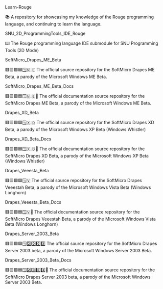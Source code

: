 
Learn-Rouge

📚️ A repository for showcasing my knowledge of the Rouge programming language, and continuing to learn the language. 

SNU_2D_ProgrammingTools_IDE_Rouge

⌨️ The Rouge programming language IDE submodule for SNU Programming Tools (2D Mode)

SoftMicro_Drapes_ME_Beta

🟥️🟨️🟩️🟦️🪟️🇲.🇪 The official source repository for the SoftMicro Drapes ME Beta, a parody of the Microsoft Windows ME Beta.

SoftMicro_Drapes_ME_Beta_Docs

🟥️🟨️🟩️🟦️🪟️🇲.🇪📖️ The official documentation source repository for the SoftMicro Drapes ME Beta, a parody of the Microsoft Windows ME Beta.

Drapes_XD_Beta

🟥️🟨️🟩️🟦️🪟️🇽.🇩 The official source repository for the SoftMicro Drapes XD Beta, a parody of the Microsoft Windows XP Beta (Windows Whistler)

Drapes_XD_Beta_Docs

🟥️🟨️🟩️🟦️🪟️🇽.🇩📖️ The official documentation source repository for the SoftMicro Drapes XD Beta, a parody of the Microsoft Windows XP Beta (Windows Whistler)

Drapes_Veeesta_Beta

🟥️🟨️🟩️🟦️🪟️🇻 The official source repository for the SoftMicro Drapes Veeestah Beta, a parody of the Microsoft Windows Vista Beta (Windows Longhorn)

Drapes_Veeesta_Beta_Docs

🟥️🟨️🟩️🟦️🪟️🇻📖️ The official documentation source repository for the SoftMicro Drapes Veeestah Beta, a parody of the Microsoft Windows Vista Beta (Windows Longhorn)

Drapes_Server_2003_Beta

🟥️🟨️🟩️🟦️🪟️2️⃣️0️⃣️0️⃣️3️⃣️ The official source repository for the SoftMicro Drapes Server 2003 beta, a parody of the Microsoft Windows Server 2003 Beta.
 
Drapes_Server_2003_Beta_Docs

🟥️🟨️🟩️🟦️🪟️2️⃣️0️⃣️0️⃣️3️⃣️📖️ The official documentation source repository for the SoftMicro Drapes Server 2003 beta, a parody of the Microsoft Windows Server 2003 Beta.

